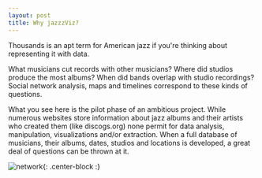 ```yaml
---
layout: post
title: Why jazzzViz?
---
```


Thousands is an apt term for American jazz if you're thinking about representing it with data. 

What musicians cut records with other musicians? Where did studios
produce the most albums? When did bands overlap with studio
recordings? Social network analysis, maps and timelines correspond to these kinds of questions.

What you see here is the pilot phase of an ambitious project. While numerous websites store information about jazz albums and their artists who created them (like discogs.org) none permit for data analysis, manipulation, visualizations and/or extraction. When a full database of musicians, their albums, dates, studios and locations is developed, a great deal of questions can be thrown at it.

![network](bluenotecliques.jpg){: .center-block :}      
